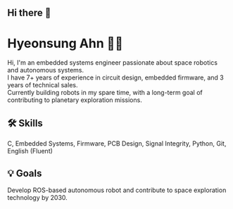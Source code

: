 ## Hi there 👋

<!--
**HSRisingSun/HSRisingSun** is a ✨ _special_ ✨ repository because its `README.md` (this file) appears on your GitHub profile.

Here are some ideas to get you started:
-->
# Hyeonsung Ahn 👨‍🚀

Hi, I'm an embedded systems engineer passionate about space robotics and autonomous systems.  
I have 7+ years of experience in circuit design, embedded firmware, and 3 years of technical sales.  
Currently building robots in my spare time, with a long-term goal of contributing to planetary exploration missions.

<!--## 🚀 Current Projects
- Self-Balancing Robot – [View Project](https://github.com/ahnspace/self-balancing-robot)
- Line Following Robot – [View Project](https://github.com/ahnspace/line-follower)
-->

## 🛠 Skills
C, Embedded Systems, Firmware, PCB Design, Signal Integrity, Python, Git, English (Fluent)

## 💡 Goals
Develop ROS-based autonomous robot and contribute to space exploration technology by 2030.

<!--
- 🔭 I’m currently working on ...
- 🌱 I’m currently learning ...
- 👯 I’m looking to collaborate on ...
- 🤔 I’m looking for help with ...
- 💬 Ask me about ...
- 📫 How to reach me: ...
- 😄 Pronouns: ...
- ⚡ Fun fact: ...
-->
